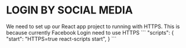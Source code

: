 # LOGIN BY SOCIAL MEDIA

<?> We need to set up our React app project to running with HTTPS. This is because currently Facebook Login need to use HTTPS 

```
 "scripts": {
    "start": "HTTPS=true react-scripts start", 
    } 
```